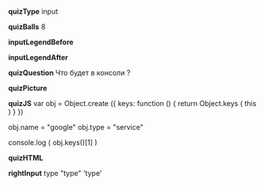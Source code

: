 ____quizType____
input

____quizBalls____
8

____inputLegendBefore____


____inputLegendAfter____


____quizQuestion____
Что будет в консоли ?

____quizPicture____


____quizJS____
var obj = Object.create ({
    keys: function () {
        return Object.keys ( this )
    }
})

obj.name = "google"
obj.type = "service"

console.log ( obj.keys()[1] )

____quizHTML____


____rightInput____
type
"type"
'type'
